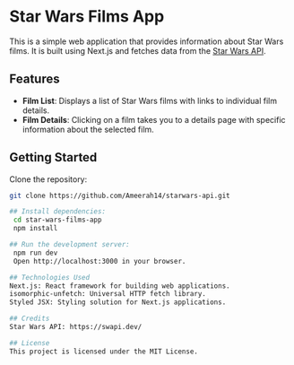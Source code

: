# Star Wars Films App

This is a simple web application that provides information about Star Wars films. It is built using Next.js and fetches data from the [Star Wars API](https://swapi.dev/).

## Features

- **Film List**: Displays a list of Star Wars films with links to individual film details.
- **Film Details**: Clicking on a film takes you to a details page with specific information about the selected film.

## Getting Started

Clone the repository:

   ```bash
   git clone https://github.com/Ameerah14/starwars-api.git

## Install dependencies:
    cd star-wars-films-app
    npm install

## Run the development server:
    npm run dev
    Open http://localhost:3000 in your browser.

## Technologies Used
  Next.js: React framework for building web applications.
  isomorphic-unfetch: Universal HTTP fetch library.
  Styled JSX: Styling solution for Next.js applications.

## Credits
  Star Wars API: https://swapi.dev/

## License
This project is licensed under the MIT License.
